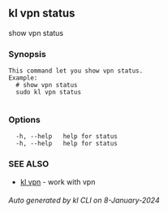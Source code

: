 ## kl vpn status

show vpn status

### Synopsis

```
This command let you show vpn status.
Example:
  # show vpn status
  sudo kl vpn status
	
```

### Options

```
  -h, --help   help for status
  -h, --help   help for status
```

### SEE ALSO

* [kl vpn](kl_vpn.md)  - work with vpn

###### Auto generated by kl CLI on 8-January-2024
